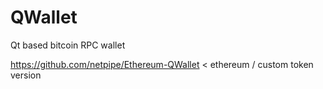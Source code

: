 # QWallet
Qt based bitcoin RPC wallet



https://github.com/netpipe/Ethereum-QWallet < ethereum / custom token version
